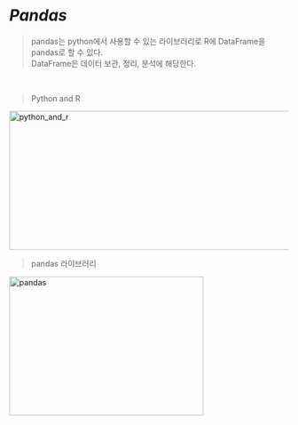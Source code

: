 *Pandas*
=====  
> pandas는 python에서 사용할 수 있는 라이브러리로 R에 DataFrame을 pandas로 할 수 있다.  
> DataFrame은 데이터 보관, 정리, 분석에 해당한다.  
<br>  
  
> Python and R  
  

<img src="https://user-images.githubusercontent.com/66001539/121871542-32921400-cd3f-11eb-9861-0b8a16bda0ec.png" width="550px" height="250px" title="px(픽셀) 크기 설정" alt="python_and_r"></img><br>  

> pandas 라이브러리  
  

<img src="https://user-images.githubusercontent.com/66001539/121871527-2e65f680-cd3f-11eb-9fbc-5fa4db2902bc.png" width="350px" height="250px" title="px(픽셀) 크기 설정" alt="pandas"></img><br>  
